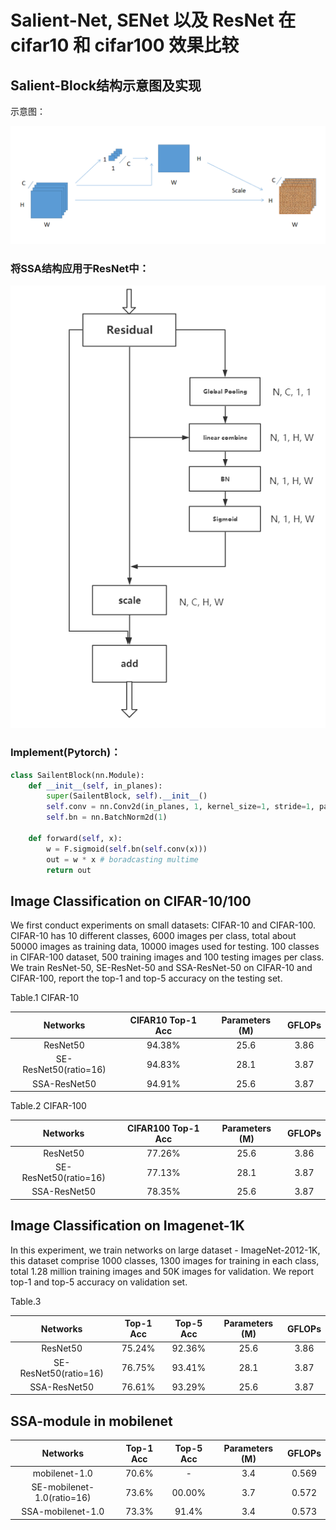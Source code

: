 # Salient-Net, SENet 以及 ResNet 在 cifar10 和 cifar100 效果比较

## Salient-Block结构示意图及实现

示意图：

!["SSA结构示意图"](./SSANet/pics/SSABlock_1.PNG "SSA结构示意图")

### 将SSA结构应用于ResNet中：

![SSA_ResNet](./SSANet/pics/SSA_ResNet.PNG)

### Implement(Pytorch)：

```python
class SailentBlock(nn.Module):
    def __init__(self, in_planes):
        super(SailentBlock, self).__init__()
        self.conv = nn.Conv2d(in_planes, 1, kernel_size=1, stride=1, padding=0, bias=False)
        self.bn = nn.BatchNorm2d(1)
    
    def forward(self, x):
        w = F.sigmoid(self.bn(self.conv(x)))
        out = w * x # boradcasting multime
        return out
```

 ## Image Classification on CIFAR-10/100

We first conduct experiments on small datasets: CIFAR-10 and CIFAR-100. CIFAR-10 has 10 different classes, 6000 images per class, total about 50000 images as training data, 10000 images used for testing. 100 classes in CIFAR-100 dataset, 500 training images and 100 testing images per class. We train ResNet-50, SE-ResNet-50 and SSA-ResNet-50 on CIFAR-10 and CIFAR-100, report the top-1 and top-5 accuracy on the testing set.

Table.1 CIFAR-10

| Networks | CIFAR10 Top-1 Acc | Parameters (M) | GFLOPs |
|:-:|:-:|:-:|:-:|
| ResNet50 | 94.38% | 25.6 | 3.86 |
| SE-ResNet50(ratio=16) | 94.83% | 28.1 | 3.87 |
| SSA-ResNet50 | 94.91% | 25.6 | 3.87 |

Table.2 CIFAR-100

| Networks | CIFAR100 Top-1 Acc | Parameters (M) | GFLOPs |
|:-:|:-:|:-:|:-:|
| ResNet50 | 77.26% | 25.6 | 3.86 |
| SE-ResNet50(ratio=16) | 77.13% | 28.1 | 3.87 |
| SSA-ResNet50 | 78.35% | 25.6 | 3.87 |

## Image Classification on Imagenet-1K

In this experiment, we train networks on large dataset - ImageNet-2012-1K, this dataset comprise 1000 classes, 1300 images for training in each class, total 1.28 million training images and 50K images for validation. We report top-1 and top-5 accuracy on validation set.

Table.3

| Networks | Top-1 Acc | Top-5 Acc | Parameters (M) | GFLOPs |
|:-:|:-:|:-:|:-:|:-:|
| ResNet50 | 75.24% | 92.36% | 25.6 | 3.86 |
| SE-ResNet50(ratio=16) | 76.75% | 93.41% | 28.1 | 3.87 |
| SSA-ResNet50 | 76.61% | 93.29% | 25.6 | 3.87 |

## SSA-module in mobilenet

| Networks | Top-1 Acc | Top-5 Acc | Parameters (M) | GFLOPs |
|:-:|:-:|:-:|:-:|:-:|
| mobilenet-1.0 | 70.6% | - | 3.4 | 0.569 |
| SE-mobilenet-1.0(ratio=16) | 73.6% | 00.00% | 3.7 | 0.572 |
| SSA-mobilenet-1.0 | 73.3% | 91.4% | 3.4 | 0.573 |


